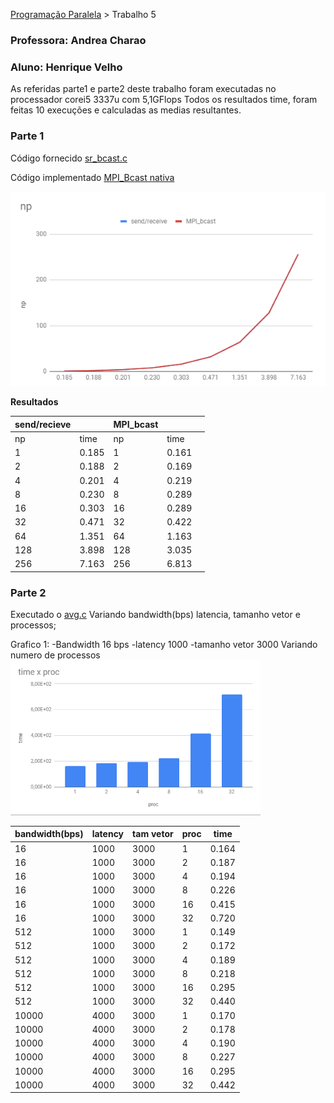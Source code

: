 [Programação Paralela](https://github.com/AndreaInfUFSM/elc139-2019a) > Trabalho 5


### Professora: Andrea Charao
### Aluno: Henrique Velho

As referidas parte1 e parte2 deste trabalho foram executadas no processador corei5 3337u com 5,1GFlops 
Todos os resultados time, foram feitas 10 execuções e calculadas as medias resultantes.

### Parte 1

 Código fornecido [sr_bcast.c](sr_bcast.c)

 Código implementado [MPI_Bcast nativa](part1.c)

 ![parte1](part1.png)

 **Resultados**

| send/recieve |          | MPI_bcast |          |   |
|--------------|----------|-------|----------|---|
| np           | time     | np    | time     |   |
| 1            | 0.185    | 1     | 0.161 |   |
| 2            | 0.188    | 2     | 0.169 |   |
| 4            | 0.201    | 4     | 0.219 |   |
| 8            | 0.230    | 8     | 0.289 |   |
| 16           | 0.303    | 16    | 0.289 |   |
| 32           | 0.471    | 32    | 0.422 |   |
| 64           | 1.351    | 64    | 1.163 |   |
| 128          | 3.898    | 128   | 3.035 |   |
| 256          | 7.163    | 256   | 6.813 |   |



### Parte 2

Executado o [avg.c](avg.c)
Variando bandwidth(bps) latencia, tamanho vetor e processos;

Grafico 1: 
-Bandwidth 16 bps
-latency 1000
-tamanho vetor 3000
Variando numero de processos
<img src="./16bw.png" width="400">


| bandwidth(bps) | latency       | tam vetor | proc     | time  |
|----------------|---------------|-----------|----------|-------|
| 16             | 1000          | 3000      | 1        | 0.164 |
| 16             | 1000          | 3000      | 2        | 0.187 |
| 16             | 1000          | 3000      | 4        | 0.194 |
| 16             | 1000          | 3000      | 8        | 0.226 |
| 16             | 1000          | 3000      | 16       | 0.415 |
| 16             | 1000          | 3000      | 32       | 0.720 |
| 512            | 1000          | 3000      | 1        | 0.149 |
| 512            | 1000          | 3000      | 2        | 0.172 |
| 512            | 1000          | 3000      | 4        | 0.189 |
| 512            | 1000          | 3000      | 8        | 0.218 |
| 512            | 1000          | 3000      | 16       | 0.295 |
| 512            | 1000          | 3000      | 32       | 0.440 |
| 10000          | 4000          | 3000      | 1        | 0.170 |
| 10000          | 4000          | 3000      | 2        | 0.178 |
| 10000          | 4000          | 3000      | 4        | 0.190 |
| 10000          | 4000          | 3000      | 8        | 0.227 |
| 10000          | 4000          | 3000      | 16       | 0.295 |
| 10000          | 4000          | 3000      | 32       | 0.442 |


